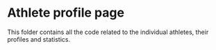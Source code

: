 # Athlete profile page

This folder contains all the code related to the individual athletes, their profiles and statistics.
